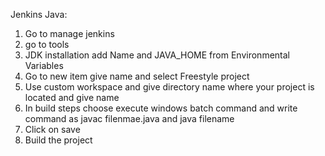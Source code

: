 Jenkins Java:
1. Go to manage jenkins
2. go to tools
3. JDK installation add Name and JAVA_HOME from Environmental Variables
4. Go to new item give name and select Freestyle project
5. Use custom workspace and give directory name where your project is located and give name
6. In build steps choose execute windows batch command and write command as javac filenmae.java and java filename
7. Click on save
8. Build the project
